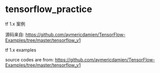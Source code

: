 # tensorflow_practice
tf 1.x 案例

源码来自:
https://github.com/aymericdamien/TensorFlow-Examples/tree/master/tensorflow_v1

tf 1.x examples

source codes are from:
https://github.com/aymericdamien/TensorFlow-Examples/tree/master/tensorflow_v1
